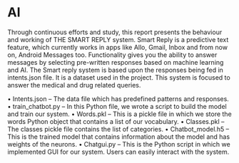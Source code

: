 # AI
Through continuous efforts and study, this report presents the behaviour and working of THE SMART REPLY system. Smart Reply is a predictive text feature, which currently works in apps like Allo, Gmail, Inbox and from now on, Android Messages too. Functionality gives you the ability to answer messages by selecting pre-written responses based on machine learning and AI. The Smart reply system is based upon the responses being fed in intents.json file. It is a dataset used in the project. This system is focused to answer the medical and drug related queries.

•	Intents.json – The data file which has predefined patterns and responses.
•	train_chatbot.py – In this Python file, we wrote a script to build the model and train our system.
•	Words.pkl – This is a pickle file in which we store the words Python object that contains a list of our vocabulary.
•	Classes.pkl – The classes pickle file contains the list of categories.
•	Chatbot_model.h5 – This is the trained model that contains information about the model and has weights of the neurons.
•	Chatgui.py – This is the Python script in which we implemented GUI for our system. Users can easily interact with the system.

